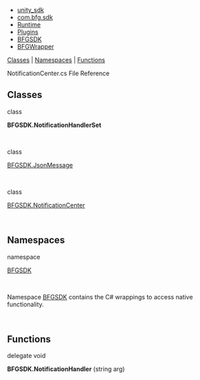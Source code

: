   - [unity\_sdk](dir_169524a6f31e9db4532a84dd08d2dc74.html)
  - [com.bfg.sdk](dir_49a21daf45482078fd78618e852e175e.html)
  - [Runtime](dir_e9197c9bf01613ee4803beab9a6d5be1.html)
  - [Plugins](dir_36160a230b41150251a86d3f9b9f8d3f.html)
  - [BFGSDK](dir_132432e59dec75238d90e62dd14a31de.html)
  - [BFGWrapper](dir_9427daba80608a7518cb19999914a2c1.html)

[Classes](#nested-classes) | [Namespaces](#namespaces) |
[Functions](#func-members)

NotificationCenter.cs File Reference

##  Classes

class  

**BFGSDK.NotificationHandlerSet**

 

class  

[BFGSDK.JsonMessage](class_b_f_g_s_d_k_1_1_json_message.html)

 

class  

[BFGSDK.NotificationCenter](class_b_f_g_s_d_k_1_1_notification_center.html)

 

##  Namespaces

namespace  

[BFGSDK](namespace_b_f_g_s_d_k.html)

 

Namespace
[BFGSDK](namespace_b_f_g_s_d_k.html "Namespace BFGSDK contains the C# wrappings to access native functionality.")
contains the C\# wrappings to access native functionality.  

 

##  Functions

delegate void 

**BFGSDK.NotificationHandler** (string arg)
